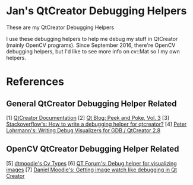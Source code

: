 # Jan's QtCreator Debugging Helpers
These are my QtCreator Debugging Helpers

I use these debugging helpers to help me debug my stuff in QtCreator (mainly OpenCV programs).
Since September 2016, there're OpenCV debugging helpers, but I'd like to see more info on cv::Mat so I my own helpers.

# References

## General QtCreator Debugging Helper Related
[1] [QtCreator Documentation](http://doc.qt.io/qtcreator/creator-debugging-helpers.html)
[2] [Qt Blog: Peek and Poke, Vol. 3](http://blog.qt.io/blog/2010/04/22/peek-and-poke-vol-3/)
[3] [Stackoverflow's: How to write a debugging helper for qtcreator?](http://stackoverflow.com/questions/34354573/how-to-write-a-debugging-helper-for-qtcreator)
[4] [Peter Lohrmann's: Writing Debug Visualizers for GDB / QtCreator 2.8](http://plohrmann.blogspot.cz/2013/10/writing-debug-visualizers-for-gdb.html)

## OpenCV QtCreator Debugging Helper Related
[5] [dtmoodie's Cv Types](https://github.com/dtmoodie/GDB-ImageWatch/blob/master/qt-imageWatch/cvTypes.py)
[6] [QT Forum's: Debug helper for visualizing images](https://forum.qt.io/topic/47370/debug-helper-for-visualizing-images)
[7] [Daniel Moodie's: Getting image watch like debugging in Qt Creator](http://dtmoodie.blogspot.cz/2015/02/getting-image-watch-like-debugging-in.html)
